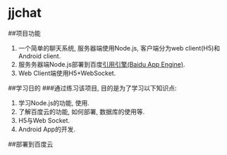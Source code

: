 # jjchat

##项目功能
1. 一个简单的聊天系统, 服务器端使用Node.js, 客户端分为web client(H5)和Android client.
2. 服务务器端Node.js部署到百度[引用引擎(Baidu App Engine)](https://bce.baidu.com/product/bae.html).
3. Web Client端使用H5+WebSocket.

##学习日的
###通过练习该项目, 目的是为了学习以下知识点:
1. 学习Node.js的功能, 使用.
2. 了解百度云的功能, 如何部署, 数据库的使用等.
3. H5与Web Socket.
4. Android App的开发.

##部署到百度云

